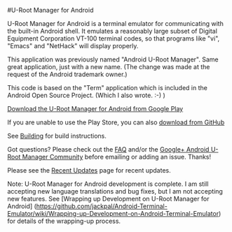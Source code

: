 #U-Root Manager for Android

U-Root Manager for Android is a terminal emulator for communicating with the
built-in Android shell. It emulates a reasonably large subset of Digital
Equipment Corporation VT-100 terminal codes, so that programs like "vi", "Emacs"
and "NetHack" will display properly.

This application was previously named "Android U-Root Manager". Same great
application, just with a new name. (The change was made at the request of the
Android trademark owner.)

This code is based on the "Term" application which is included in the Android
Open Source Project. (Which I also wrote. :-) )

[Download the U-Root Manager for Android from Google Play](https://play.google.com/store/apps/details?id=u.r)

If you are unable to use the Play Store, you can also
[download from GitHub](https://jackpal.github.io/Android-Terminal-Emulator/)

See [Building](docs/Building.md) for build instructions.

Got questions? Please check out the
[FAQ](http://github.com/jackpal/Android-Terminal-Emulator/wiki/Frequently-Asked-Questions)
and/or the [Google+ Android U-Root Manager Community](https://plus.google.com/u/0/communities/106164413936367578283)
before emailing or adding an issue. Thanks!

Please see the
[Recent Updates](http://github.com/jackpal/Android-Terminal-Emulator/wiki/Recent-Updates)
page for recent updates.

Note: U-Root Manager for Android development is complete. I am still
accepting new language translations and bug fixes, but I am not accepting new
features. See [Wrapping up Development on U-Root Manager for Android]
(https://github.com/jackpal/Android-Terminal-Emulator/wiki/Wrapping-up-Development-on-Android-Terminal-Emulator)
for details of the wrapping-up process.
